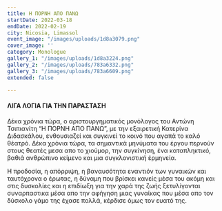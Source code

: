 ```yaml
---
title: Η ΠΟΡΝΗ ΑΠΟ ΠΑΝΩ
startDate: 2022-03-18
endDate: 2022-02-19
city: Nicosia, Limassol
event_image: "/images/uploads/1d8a3079.png"
cover_image: ''
category: Monologue
gallery_1: "/images/uploads/1d8a3224.png"
gallery_2: "/images/uploads/783a6332.png"
gallery_3: "/images/uploads/783a6609.png"
extended: false

---
```

#### ΛΙΓΑ ΛΟΓΙΑ ΓΙΑ ΤΗΝ ΠΑΡΑΣΤΑΣΗ

Δέκα χρόνια τώρα, o αριστουργηματικός μονόλογος του Αντώνη Τσιπιανίτη “Η ΠΟΡΝΗ ΑΠΟ ΠΑΝΩ”, με την εξαιρετική Κατερίνα Διδασκάλου, ενθουσιαζεί και συγκινεί το κοινό που αγαπά το καλό θέατρό. Δέκα χρόνια τώρα, τα σημαντικά μηνύματα του έργου περνούν στους θεατές μεσα απο το χιούμορ, την συγκίνηση, ένα καταπληκτικό, βαθιά ανθρώπινο κείμενο και μια συγκλονιστική έρμηνεία. 

Η προδοσία, η απόρριψη, η βαναυσότητα εναντιόν των γυναικών και ταυτόχρονα ο έρωτας, η δύναμη που βρίσκει κανείς μέσα του ακόμη και στις δυσκολίες και η επιδίωξη για την χαρά της ζωής ξετυλίγονται συναρπαστικα μέσα απο την αφήγηση μιας γυναίκας που μέσα απο τον δύσκολο γάμο της έχασε πολλά, κέρδισε όμως τον ευατό της.